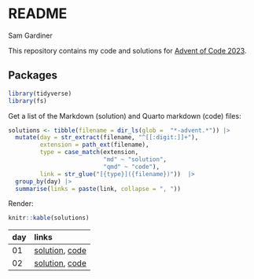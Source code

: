 # README
Sam Gardiner

This repository contains my code and solutions for [Advent of Code
2023](https://adventofcode.com/2023).

## Packages

``` r
library(tidyverse)
library(fs)
```

Get a list of the Markdown (solution) and Quarto markdown (code) files:

``` r
solutions <- tibble(filename = dir_ls(glob =  "*-advent.*")) |>
  mutate(day = str_extract(filename, "^[[:digit:]]+"),
         extension = path_ext(filename), 
         type = case_match(extension,
                           "md" ~ "solution",
                           "qmd" ~ "code"),
         link = str_glue("[{type}]({filename})"))  |>
  group_by(day) |>
  summarise(links = paste(link, collapse = ", "))
```

Render:

``` r
knitr::kable(solutions)
```

| day | links                                           |
|:----|:------------------------------------------------|
| 01  | [solution](01-advent.md), [code](01-advent.qmd) |
| 02  | [solution](02-advent.md), [code](02-advent.qmd) |
